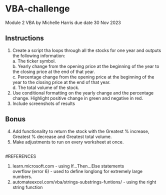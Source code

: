 # VBA-challenge
Module 2 VBA
by Michelle Harris
due date 30 Nov 2023

## Instructions
1. Create a script tha loops through all the stocks for one year and outputs the following information:     
   a. The ticker symbol.     
   b. Yearly change from the opening price at the beginning of the year to the closing price at the end of that year.     
   c. Percentage change from the opening price at the beginning of the year to the closing price at the end of that year.     
   d. The total volume of the stock.
2. Use conditional formatting on the yearly change and the percentage change. Highlight positive change in green and negative in red.
3. Include screenshots of results
## Bonus
4. Add functionality to return the stock with the Greatest % increase, Greatest % decrease and Greatest total volume.
5. Make adjustments to run on every worksheet at once.

##


#REFERENCES
1. learn.microsoft.com -
   using If...Then...Else statements     
   overflow (error 6) - used to define longlong for extremely large numbers.
2. automateexcel.com/vba/strings-substrings-funtions/ - using the right string function
